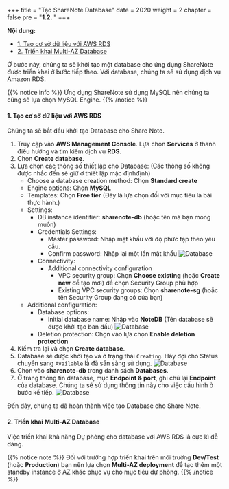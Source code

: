 +++
title = "Tạo ShareNote Database"
date = 2020
weight = 2
chapter = false
pre = "<b>1.2. </b>"
+++

**Nội dung:**
- [1. Tạo cơ sở dữ liệu với AWS RDS](#1-tạo-cơ-sở-dữ-liệu-với-aws-rds)
- [2. Triển khai Multi-AZ Database](#2-triển-khai-multi-az-database)

Ở bước này, chúng ta sẽ khởi tạo một database cho ứng dụng ShareNote được triển khai ở bước tiếp theo. Với database, chúng ta sẽ sử dụng dịch vụ Amazon RDS.

{{% notice info %}}
Ứng dụng ShareNote sử dụng MySQL nên chúng ta cũng sẽ lựa chọn MySQL Engine.
{{% /notice %}}

#### 1. Tạo cơ sở dữ liệu với AWS RDS 

Chúng ta sẽ bắt đầu khởi tạo Database cho Share Note.

1. Truy cập vào **AWS Management Console**. Lựa chọn **Services** ở thanh điều hướng và tìm kiếm dịch vụ **RDS**.
2. Chọn **Create database**.
3. Lựa chọn các thông số thiết lập cho Database: (Các thông số không được nhắc đến sẽ giữ ở thiết lập mặc địnhđịnh)
   - Choose a database creation method: Chọn **Standard create**
   - Engine options: Chọn **MySQL**
   - Templates: Chọn **Free tier** (Đây là lựa chọn đối với mục tiêu là bài thực hành.)
   - Settings:
     - DB instance identifier: **sharenote-db** (hoặc tên mà bạn mong muốn)
     - Credentials Settings:
       - Master password: Nhập mật khẩu với độ phức tạp theo yêu cầu.
       - Confirm password: Nhập lại một lần mật khẩu
      ![Database](../../../images/1/2.png?width=90pc)
     - Connectivity:
       - Additional connectivity configuration
         - VPC security group: Chọn **Choose existing** (hoặc **Create new** để tạo mới) để chọn Security Group phù hợp
         - Existing VPC security groups: Chọn **sharenote-sg** (hoặc tên Security Group đang có của bạn)
   - Additional configuration:
     - Database options:
       - Initial database name: Nhập vào **NoteDB** (Tên database sẽ được khởi tạo ban đầu)
      ![Database](../../../images/1/3.png?width=90pc)
     - Deletion protection: Chọn vào lựa chọn **Enable deletion protection**
4. Kiểm tra lại và chọn **Create database**.
5. Database sẽ được khởi tạo và ở trạng thái ```Creating```. Hãy đợi cho Status chuyển sang ```Available``` là đã sẵn sàng sử dụng.
![Database](../../../images/1/4.png?width=90pc)
6. Chọn vào **sharenote-db** trong danh sách **Databases**.
7. Ở trang thông tin database, mục **Endpoint & port**, ghi chú lại **Endpoint** của database. Chúng ta sẽ sử dụng thông tin này cho việc cấu hình ở bước kế tiếp.
![Database](../../../images/1/5.png?width=90pc)

Đến đây, chúng ta đã hoàn thành việc tạo Database cho Share Note.

#### 2. Triển khai Multi-AZ Database

Việc triển khai khả năng Dự phòng cho database với AWS RDS là cực kì dễ dàng.

{{% notice note %}}
Đối với trường hợp triển khai trên môi trường **Dev/Test** (hoặc **Production**) bạn nên lựa chọn **Multi-AZ deployment** để tạo thêm một standby instance ở AZ khác phục vụ cho mục tiêu dự phòng.
{{% /notice %}}
